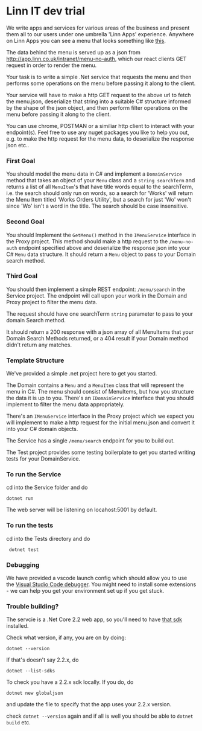 # Linn IT dev trial

We write apps and services for various areas of the business and present them all to our users under one umbrella 'Linn Apps' experience. Anywhere on Linn Apps you can see a menu that looks something like <a href="https://linn.github.io/react-components-library/?path=/story/components-navigation--default">this</a>.

The data behind the menu is served up as a json from http://app.linn.co.uk/intranet/menu-no-auth, which our react clients GET request in order to render the menu.

Your task is to write a simple .Net service that requests the menu and then performs some operations on the menu before passing it along to the client.

Your service will have to make a http GET request to the above url to fetch the menu.json, deserialize that string into a suitable C# structure informed by the shape of the json object, and then perform filter operations on the menu before passing it along to the client. 

You can use chrome, POSTMAN or a similiar http client to interact with your endpoint(s).
Feel free to use any nuget packages you like to help you out, e.g. to make the http request for the menu data, to deserialize the response json etc..

### First Goal
You should model the menu data in C# and implement a <code>DomainService</code> method that takes an object of your <code>Menu</code> class and a <code>string searchTerm</code> and returns a list of all <code>MenuItem</code>'s that have title words equal to the searchTerm, i.e. the search should only run on words, so a search for 'Works' will return the Menu Item titled 'Works Orders Utility', but a search for just 'Wo' won't since 'Wo' isn't a word in the title. The search should be case insensitive.

### Second Goal
You should Implement the <code>GetMenu()</code> method in the <code>IMenuService</code> interface in the Proxy project. This method should make a http request to the <code>/menu-no-auth</code> endpoint specified above and deserialize the response json into your C# <code>Menu</code> data structure. It should return a <code>Menu</code> object to pass to your Domain search method.

### Third Goal
You should then implement a simple REST endpoint:  <code>/menu/search</code> in the Service project. The endpoint will call upon your work in the Domain and Proxy project to filter the menu data.

The request should have one searchTerm <code>string</code> parameter to pass to your domain Search method.

It should return a 200 response with a json array of all MenuItems that your Domain Search Methods returned, or a 404 result if your Domain method didn't return any matches.

### Template Structure
We've provided a simple .net project here to get you started. 

The Domain contains a <code>Menu</code> and a <code>MenuItem</code> class that will represent the menu in C#. The menu should consist of MenuItems, but how you structure the data it is up to you. There's an <code>IDomainService</code> interface that you should implement to filter the menu data appropriately.

There's an <code>IMenuService</code> interface in the Proxy project which we expect you will implement to make a http request for the initial menu.json and convert it into your C# domain objects.

The Service has a single <code>/menu/search</code> endpoint for you to build out.

The Test project provides some testing boilerplate to get you started writing tests for your </code>DomainService</code>.

### To run the Service
cd into the Service folder and do 

<code>dotnet run</code>

The web server will be listening on locahost:5001 by default.

### To run the tests
cd into the Tests directory and do 

<code> dotnet test </code>

### Debugging
We have provided a vscode launch config which should allow you to use the <a href="https://code.visualstudio.com/docs/editor/debugging">Visual Studio Code debugger</a>. You might need to install some extensions - we can help you get your environment set up if you get stuck.



### Trouble building?
The servcie is a .Net Core 2.2 web app, so you'll need to have <a href="https://dotnet.microsoft.com/download/dotnet/2.2">that sdk</a> installed.

Check what version, if any, you are on by doing:

<code>dotnet --version</code>

If that's doesn't say 2.2.x, do

<code>dotnet --list-sdks</code>

To check you have a 2.2.x sdk locally. If you do, do

<code>dotnet new globaljson</code>

and update the file to specify that the app uses your 2.2.x version.

check <code>dotnet --version</code> again and if all is well you should be able to <code>dotnet build</code> etc.

